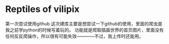 # Reptiles of vilipix
第一次尝试使用github
这次建库主要是想尝试一下github的使用，里面的爬虫是我之前学python的时候写着玩的。
功能就是爬取插画世界的首页图片，里面没有任何反反爬操作，所以很有可能失效————不过，我上传时还能用。
